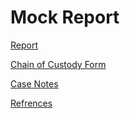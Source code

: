 # Mock Report

[Report](https://github.com/noamgariani11/Mock-Report/blob/main/Mock-Report)

[Chain of Custody Form](https://github.com/noamgariani11/Mock-Report/blob/main/chain-of-custody.pdf)

[Case Notes](https://github.com/noamgariani11/Mock-Report/blob/main/CaseNotes.md)

[Refrences](https://github.com/noamgariani11/Mock-Report/blob/main/references)
